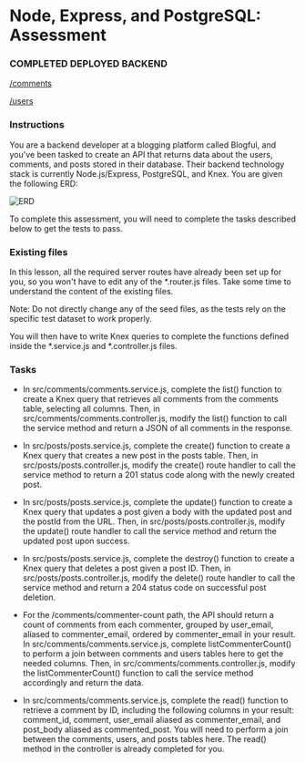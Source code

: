 # Node, Express, and PostgreSQL: Assessment

### COMPLETED DEPLOYED BACKEND

[/comments](https://node-express-postgresql-7s9z.onrender.com/comments)

[/users](https://node-express-postgresql-7s9z.onrender.com/users)

### Instructions

You are a backend developer at a blogging platform called Blogful, and you've been tasked to create an API that returns data about the users, comments, and posts stored in their database. 
Their backend technology stack is currently Node.js/Express, PostgreSQL, and Knex. You are given the following ERD:

![ERD](https://res.cloudinary.com/strive/image/upload/w_1000,h_1000,c_limit/6d900c44d458252c0ea16139d28b4e34-blogful_erd.png)

To complete this assessment, you will need to complete the tasks described below to get the tests to pass.

### Existing files

In this lesson, all the required server routes have already been set up for you, so you won't have to edit any of the *.router.js files. Take some time to understand the content of the existing files.

Note: Do not directly change any of the seed files, as the tests rely on the specific test dataset to work properly.

You will then have to write Knex queries to complete the functions defined inside the *.service.js and *.controller.js files.

### Tasks

- In src/comments/comments.service.js, complete the list() function to create a Knex query that retrieves all comments from the comments table, selecting all columns.
Then, in src/comments/comments.controller.js, modify the list() function to call the service method and return a JSON of all comments in the response.

- In src/posts/posts.service.js, complete the create() function to create a Knex query that creates a new post in the posts table.
Then, in src/posts/posts.controller.js, modify the create() route handler to call the service method to return a 201 status code along with the newly created post.

- In src/posts/posts.service.js, complete the update() function to create a Knex query that updates a post given a body with the updated post and the postId from the URL.
Then, in src/posts/posts.controller.js, modify the update() route handler to call the service method and return the updated post upon success.

- In src/posts/posts.service.js, complete the destroy() function to create a Knex query that deletes a post given a post ID.
Then, in src/posts/posts.controller.js, modify the delete() route handler to call the service method and return a 204 status code on successful post deletion.

- For the /comments/commenter-count path, the API should return a count of comments from each commenter, grouped by user_email, aliased to commenter_email, ordered by commenter_email in your result. In src/comments/comments.service.js, complete listCommenterCount() to perform a join between comments and users tables here to get the needed columns.
Then, in src/comments/comments.controller.js, modify the listCommenterCount() function to call the service method accordingly and return the data.

- In src/comments/comments.service.js, complete the read() function to retrieve a comment by ID, including the following columns in your result: comment_id, comment, user_email aliased as commenter_email, and post_body aliased as commented_post. 
You will need to perform a join between the comments, users, and posts tables here. The read() method in the controller is already completed for you.
